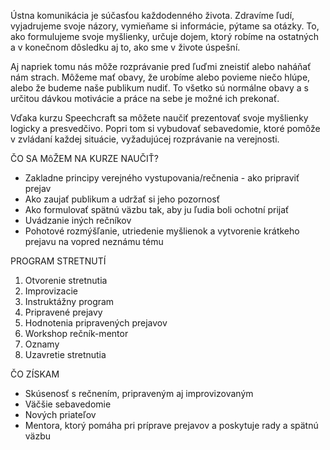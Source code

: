 Ústna komunikácia je súčasťou každodenného života. Zdravíme ľudí, vyjadrujeme svoje názory, vymieňame si informácie, pýtame sa otázky. 
To, ako formulujeme svoje myšlienky, určuje dojem, ktorý robíme na ostatných a v konečnom dôsledku aj to, ako sme v živote úspešní.

Aj napriek tomu nás môže rozprávanie pred ľuďmi zneistiť alebo naháňať nám strach. Môžeme mať obavy, že urobíme alebo povieme niečo hlúpe, alebo že budeme naše publikum nudiť. To všetko sú normálne obavy a s určitou dávkou motivácie a práce na sebe je možné ich prekonať.

Vďaka kurzu Speechcraft sa môžete naučiť prezentovať svoje myšlienky logicky a presvedčivo. Popri tom si vybudovať sebavedomie, ktoré pomôže v zvládaní každej situácie, vyžadujúcej rozprávanie na verejnosti.

ČO SA MôŽEM NA KURZE NAUČIŤ?
-	Zakladne principy verejného vystupovania/rečnenia - ako pripraviť prejav
-	Ako zaujať publikum a udržať si jeho pozornosť
-	Ako formulovať spätnú väzbu tak, aby ju ľudia boli ochotní prijať
-	Uvádzanie iných rečníkov
-	Pohotové rozmýšľanie, utriedenie myšlienok a vytvorenie krátkeho prejavu na vopred neznámu tému

PROGRAM STRETNUTÍ
1.	Otvorenie stretnutia
2.	Improvizacie
3.	Instruktážny program
4.	Pripravené prejavy
5.	Hodnotenia pripravených prejavov
6.	Workshop rečník-mentor
7.	Oznamy
8.	Uzavretie stretnutia

ČO ZÍSKAM
-	Skúsenosť s rečnením, pripraveným aj improvizovaným
-	Väčšie sebavedomie
-	Nových priateľov
-	Mentora, ktorý pomáha pri príprave prejavov a poskytuje rady a spätnú väzbu
